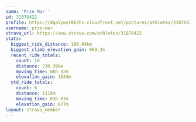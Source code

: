 ```yaml
---
name: 'Prze Mar '
id: 31876422
profile: https://dgalywyr863hv.cloudfront.net/pictures/athletes/31876422/22548952/6/large.jpg
username: prze-mar
strava_url: https://www.strava.com/athletes/31876422
stats:
  biggest_ride_distance: 180.04km
  biggest_climb_elevation_gain: 969.2m
  recent_ride_totals:
    count: 10
    distance: 230.39km
    moving_time: 06h 32m
    elevation_gain: 1634m
  ytd_ride_totals:
    count: 6
    distance: 111km
    moving_time: 03h 07m
    elevation_gain: 677m
layout: strava_member
--- 
```

